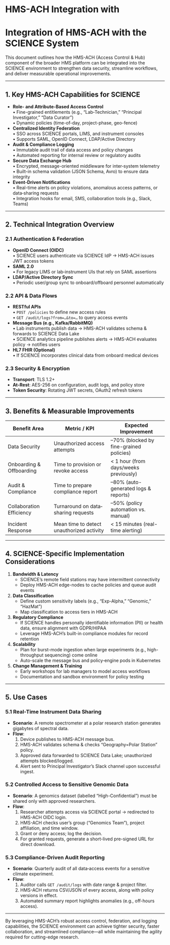 # HMS-ACH Integration with 

# Integration of HMS-ACH with the SCIENCE System

This document outlines how the HMS-ACH (Access Control & Hub) component of the broader HMS platform can be integrated into the SCIENCE environment to strengthen data security, streamline workflows, and deliver measurable operational improvements.

---

## 1. Key HMS-ACH Capabilities for SCIENCE

- **Role- and Attribute-Based Access Control**  
  • Fine-grained entitlements (e.g., “Lab‐Technician,” “Principal Investigator,” “Data Curator”)  
  • Dynamic policies (time-of-day, project-phase, geo-fence)  
- **Centralized Identity Federation**  
  • SSO across SCIENCE portals, LIMS, and instrument consoles  
  • Supports SAML, OpenID Connect, LDAP/Active Directory  
- **Audit & Compliance Logging**  
  • Immutable audit trail of data access and policy changes  
  • Automated reporting for internal review or regulatory audits  
- **Secure Data Exchange Hub**  
  • Encrypted, message-oriented middleware for inter‐system telemetry  
  • Built-in schema validation (JSON Schema, Avro) to ensure data integrity  
- **Event-Driven Notifications**  
  • Real-time alerts on policy violations, anomalous access patterns, or data‐sharing requests  
  • Integration hooks for email, SMS, collaboration tools (e.g., Slack, Teams)  

---

## 2. Technical Integration Overview

### 2.1 Authentication & Federation
- **OpenID Connect (OIDC)**  
  • SCIENCE users authenticate via SCIENCE IdP → HMS-ACH issues JWT access tokens  
- **SAML 2.0**  
  • For legacy LIMS or lab‐instrument UIs that rely on SAML assertions  
- **LDAP/Active Directory Sync**  
  • Periodic user/group sync to onboard/offboard personnel automatically  

### 2.2 API & Data Flows
- **RESTful APIs**  
  • `POST /policies` to define new access rules  
  • `GET /audit/logs?from=…&to=…` to query access events  
- **Message Bus (e.g., Kafka/RabbitMQ)**  
  • Lab instruments publish data → HMS-ACH validates schema & forwards to SCIENCE Data Lake  
  • SCIENCE analytics pipeline publishes alerts → HMS-ACH evaluates policy → notifies users  
- **HL7 FHIR (Optional)**  
  • If SCIENCE incorporates clinical data from onboard medical devices  

### 2.3 Security & Encryption
- **Transport**: TLS 1.2+  
- **At-Rest**: AES-256 on configuration, audit logs, and policy store  
- **Token Security**: Rotating JWT secrets, OAuth2 refresh tokens  

---

## 3. Benefits & Measurable Improvements

| Benefit Area              | Metric / KPI                                | Expected Improvement                     |
|---------------------------|---------------------------------------------|------------------------------------------|
| Data Security             | Unauthorized access attempts                | –70% (blocked by fine-grained policies)  |
| Onboarding & Offboarding  | Time to provision or revoke access          | < 1 hour (from days/weeks previously)    |
| Audit & Compliance        | Time to prepare compliance report           | –80% (auto-generated logs & reports)     |
| Collaboration Efficiency  | Turnaround on data‐sharing requests         | –50% (policy automation vs. manual)      |
| Incident Response         | Mean time to detect unauthorized activity   | < 15 minutes (real-time alerting)        |

---

## 4. SCIENCE-Specific Implementation Considerations

1. **Bandwidth & Latency**  
   - SCIENCE’s remote field stations may have intermittent connectivity  
   - Deploy HMS-ACH edge-nodes to cache policies and queue audit events  
2. **Data Classification**  
   - Define custom sensitivity labels (e.g., “Exp-Alpha,” “Genomic,” “HazMat”)  
   - Map classification to access tiers in HMS-ACH  
3. **Regulatory Compliance**  
   - If SCIENCE handles personally identifiable information (PII) or health data, ensure alignment with GDPR/HIPAA  
   - Leverage HMS-ACH’s built-in compliance modules for record retention  
4. **Scalability**  
   - Plan for burst-mode ingestion when large experiments (e.g., high-throughput sequencing) come online  
   - Auto-scale the message bus and policy‐engine pods in Kubernetes  
5. **Change Management & Training**  
   - Early workshops for lab managers to model access workflows  
   - Documentation and sandbox environment for policy testing  

---

## 5. Use Cases

### 5.1 Real-Time Instrument Data Sharing
- **Scenario**: A remote spectrometer at a polar research station generates gigabytes of spectral data.  
- **Flow**:  
  1. Device publishes to HMS-ACH message bus.  
  2. HMS-ACH validates schema & checks “Geography=Polar Station” policy.  
  3. Approved data forwarded to SCIENCE Data Lake; unauthorized attempts blocked/logged.  
  4. Alert sent to Principal Investigator’s Slack channel upon successful ingest.  

### 5.2 Controlled Access to Sensitive Genomic Data
- **Scenario**: A genomics dataset (labelled “High-Confidential”) must be shared only with approved researchers.  
- **Flow**:  
  1. Researcher attempts access via SCIENCE portal → redirected to HMS-ACH OIDC login.  
  2. HMS-ACH checks user’s group (“Genomics Team”), project affiliation, and time window.  
  3. Grant or deny access; log the decision.  
  4. For granted requests, generate a short-lived pre-signed URL for direct download.  

### 5.3 Compliance-Driven Audit Reporting
- **Scenario**: Quarterly audit of all data‐access events for a sensitive climate experiment.  
- **Flow**:  
  1. Auditor calls `GET /audit/logs` with date range & project filter.  
  2. HMS-ACH returns CSV/JSON of every access, along with policy versions in effect.  
  3. Automated summary report highlights anomalies (e.g., off-hours access).  

---

By leveraging HMS-ACH’s robust access control, federation, and logging capabilities, the SCIENCE environment can achieve tighter security, faster collaboration, and streamlined compliance—all while maintaining the agility required for cutting-edge research.